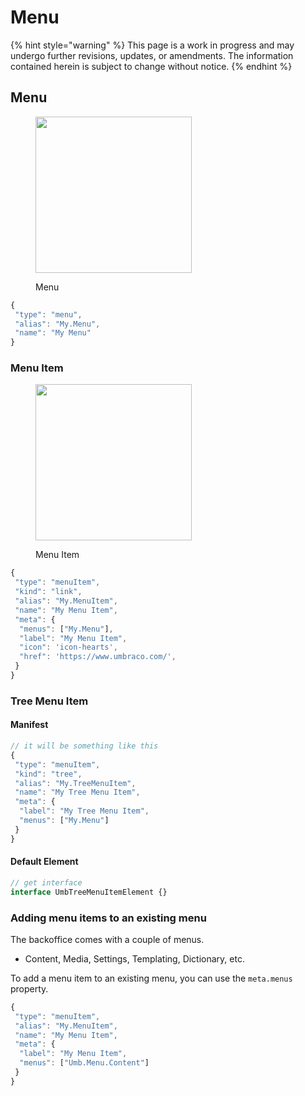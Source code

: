 # Menu

{% hint style="warning" %}
This page is a work in progress and may undergo further revisions, updates, or amendments. The information contained herein is subject to change without notice.
{% endhint %}

## Menu

<figure><img src="../../../.gitbook/assets/menu.png" alt="" width="250"><figcaption><p>Menu</p></figcaption></figure>

```typescript
{
 "type": "menu",
 "alias": "My.Menu",
 "name": "My Menu"
}
```

### Menu Item <a href="#menu-item" id="menu-item"></a>

<figure><img src="../../../.gitbook/assets/menu-item.png" alt="" width="250"><figcaption><p>Menu Item</p></figcaption></figure>

```typescript
{
 "type": "menuItem",
 "kind": "link",
 "alias": "My.MenuItem",
 "name": "My Menu Item",
 "meta": {
  "menus": ["My.Menu"],
  "label": "My Menu Item",
  "icon": 'icon-hearts',
  "href": 'https://www.umbraco.com/',
 }
}
```

### **Tree Menu Item**

#### **Manifest**

```typescript
// it will be something like this
{
 "type": "menuItem",
 "kind": "tree",
 "alias": "My.TreeMenuItem",
 "name": "My Tree Menu Item",
 "meta": {
  "label": "My Tree Menu Item",
  "menus": ["My.Menu"]
 }
}
```

#### **Default Element**

```typescript
// get interface
interface UmbTreeMenuItemElement {}
```

### **Adding menu items to an existing menu**

The backoffice comes with a couple of menus.

* Content, Media, Settings, Templating, Dictionary, etc.

To add a menu item to an existing menu, you can use the `meta.menus` property.

```typescript
{
 "type": "menuItem",
 "alias": "My.MenuItem",
 "name": "My Menu Item",
 "meta": {
  "label": "My Menu Item",
  "menus": ["Umb.Menu.Content"]
 }
}
```
